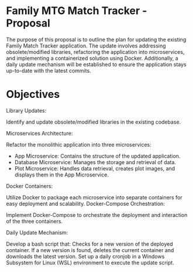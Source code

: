 # Family MTG Match Tracker - Proposal

The purpose of this proposal is to outline the plan for updating the existing Family Match Tracker application. The update involves addressing obsolete/modified libraries, refactoring the application into microservices, and implementing a containerized solution using Docker. Additionally, a daily update mechanism will be established to ensure the application stays up-to-date with the latest commits.

# Objectives
Library Updates:

Identify and update obsolete/modified libraries in the existing codebase.

Microservices Architecture:

Refactor the monolithic application into three microservices:
- App Microservice: Contains the structure of the updated application.
- Database Microservice: Manages the storage and retrieval of data.
- Plot Microservice: Handles data retrieval, creates plot images, and displays them in the App Microservice.

Docker Containers:

Utilize Docker to package each microservice into separate containers for easy deployment and scalability.
Docker-Compose Orchestration:

Implement Docker-Compose to orchestrate the deployment and interaction of the three containers.

Daily Update Mechanism:

Develop a bash script that:
Checks for a new version of the deployed container.
If a new version is found, deletes the current container and downloads the latest version.
Set up a daily cronjob in a Windows Subsystem for Linux (WSL) environment to execute the update script.

